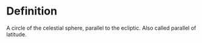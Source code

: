 # Definition

A circle of the celestial sphere, parallel to the ecliptic. Also called
parallel of latitude.
